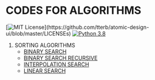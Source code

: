 # CODES FOR ALGORITHMS

[![MIT License](https://img.shields.io/apm/l/atomic-design-ui.svg?)](https://github.com/tterb/atomic-design-ui/blob/master/LICENSEs)
[![Python 3.8](https://img.shields.io/badge/python-3.7-blue.svg)](https://www.python.org/downloads/release/python-370/)

1. SORTING ALGORITHMS
    * [BINARY SEARCH](search.py) 
    * [BINARY SEARCH RECURSIVE](search.py)
    * [INTERPOLATION SEARCH](search.py)
    * [LINEAR SEARCH](search.py) 